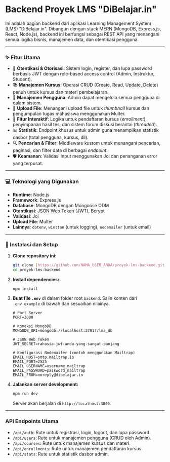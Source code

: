 # Backend Proyek LMS "DiBelajar.in"

Ini adalah bagian backend dari aplikasi Learning Management System (LMS) "DiBelajar.in". Dibangun dengan stack MERN (MongoDB, Express.js, React, Node.js), backend ini berfungsi sebagai REST API yang menangani semua logika bisnis, manajemen data, dan otentikasi pengguna.

---

### ✨ Fitur Utama

* 🔐 **Otentikasi & Otorisasi**: Sistem login, register, dan lupa password berbasis JWT dengan role-based access control (Admin, Instruktur, Student).
* 📚 **Manajemen Kursus**: Operasi CRUD (Create, Read, Update, Delete) penuh untuk kursus dan materi pembelajaran.
* 👥 **Manajemen Pengguna**: Admin dapat mengelola semua pengguna di dalam sistem.
* 📂 **Upload File**: Menangani upload file untuk *thumbnail* kursus dan pengumpulan tugas mahasiswa menggunakan Multer.
* 📝 **Fitur Interaktif**: Logika untuk pendaftaran kursus (*enrollment*), penyimpanan hasil tes, dan sistem forum diskusi berantai (*threaded*).
* 📊 **Statistik**: Endpoint khusus untuk admin guna menampilkan statistik dasbor (total pengguna, kursus, dll).
* 🔍 **Pencarian & Filter**: Middleware kustom untuk menangani pencarian, paginasi, dan filter data di berbagai *endpoint*.
* 🛡️ **Keamanan**: Validasi input menggunakan Joi dan penanganan error yang terpusat.

---

### 💻 Teknologi yang Digunakan

* **Runtime**: Node.js
* **Framework**: Express.js
* **Database**: MongoDB dengan Mongoose ODM
* **Otentikasi**: JSON Web Token (JWT), Bcrypt
* **Validasi**: Joi
* **Upload File**: Multer
* **Lainnya**: `dotenv`, `winston` (untuk logging), `nodemailer` (untuk email)

---

### 🚀 Instalasi dan Setup

1.  **Clone repository ini:**
    ```bash
    git clone [https://github.com/NAMA_USER_ANDA/proyek-lms-backend.git](https://github.com/NAMA_USER_ANDA/proyek-lms-backend.git)
    cd proyek-lms-backend
    ```

2.  **Install dependencies:**
    ```bash
    npm install
    ```

3.  **Buat file `.env`** di dalam folder root `backend`. Salin konten dari `.env.example` di bawah dan sesuaikan nilainya.

    ```env
    # Port Server
    PORT=3000

    # Koneksi MongoDB
    MONGODB_URI=mongodb://localhost:27017/lms_db

    # JSON Web Token
    JWT_SECRET=rahasia-jwt-anda-yang-sangat-panjang

    # Konfigurasi Nodemailer (contoh menggunakan Mailtrap)
    EMAIL_HOST=smtp.mailtrap.io
    EMAIL_PORT=2525
    EMAIL_USERNAME=username_mailtrap
    EMAIL_PASSWORD=password_mailtrap
    EMAIL_FROM=noreply@dibelajar.in
    ```

4.  **Jalankan server development:**
    ```bash
    npm run dev
    ```
    Server akan berjalan di `http://localhost:3000`.

---

###  API Endpoints Utama

* `/api/auth`: Rute untuk registrasi, login, logout, dan lupa password.
* `/api/users`: Rute untuk manajemen pengguna (CRUD oleh Admin).
* `/api/courses`: Rute untuk manajemen kursus dan materi.
* `/api/enrollments`: Rute untuk manajemen pendaftaran kursus.
* `/api/stats`: Rute untuk statistik dasbor admin.
